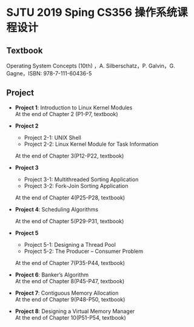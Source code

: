 # **SJTU 2019 Sping CS356 操作系统课程设计**

## **Textbook**
Operating System Concepts (10th) ，A. Silberschatz，P. Galvin，G. Gagne，ISBN: 978-7-111-60436-5
## **Project**
* **Project 1**: Introduction to Linux Kernel Modules  
  At the end of Chapter 2 (P1-P7, textbook)

* **Project 2**
  * Project 2-1: UNIX Shell
  * Project 2-2: Linux Kernel Module for Task Information 

  At the end of Chapter 3(P12-P22, textbook)

* **Project 3**
  * Project 3-1: Multithreaded Sorting Application
  * Project 3-2: Fork-Join Sorting Application  

  At the end of Chapter 4(P25-P28, textbook)

* **Project 4**: Scheduling Algorithms  

  At the end of Chapter 5(P29-P31, textbook)

* **Project 5**
  * Project 5-1: Designing a Thread Pool
  * Project 5-2: The Producer – Consumer Problem  
  
  At the end of Chapter 7(P35-P44, textbook)

* **Project 6**: Banker’s Algorithm  
  At the end of Chapter 8(P45-P47, textbook)

* **Project 7**: Contiguous Memory Allocation  
  At the end of Chapter 9(P48-P50, textbook)

* **Project 8**: Designing a Virtual Memory Manager  
  At the end of Chapter 10(P51-P54, textbook)

